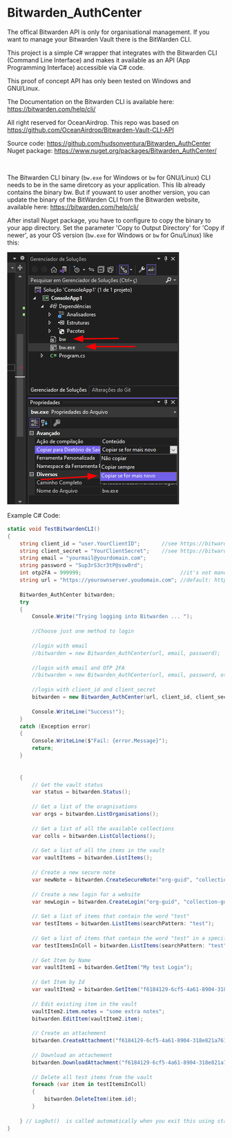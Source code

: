 # Bitwarden_AuthCenter


The offical Bitwarden API is only for organisational management.  If you want to manage your Bitwarden Vault there is the BitWarden CLI.

This project is a simple C# wrapper that integrates with the Bitwarden CLI (Command Line Interface) and makes it available as an API (App Programming Interface) accessible via C# code.

This proof of concept API has only been tested on Windows and GNU/Linux.

The Documentation on the Bitwarden CLI is available here: https://bitwarden.com/help/cli/

All right reserved for OceanAirdrop. This repo was based on https://github.com/OceanAirdrop/Bitwarden-Vault-CLI-API

Source code: https://github.com/hudsonventura/Bitwarden_AuthCenter
Nuget package: https://www.nuget.org/packages/Bitwarden_AuthCenter/

<br>

The Bitwarden CLI binary (`bw.exe` for Windows or `bw` for GNU/Linux) CLI needs to be in the same diretcory as your application. This lib already contains the binary bw. But if youwant to user another version, you can update the binary of the BitWarden CLI from the Bitwarden website, available here: https://bitwarden.com/help/cli/

After install Nuget package, you have to configure to copy the binary to your app directory. Set the parameter 'Copy to Output Directory' for 'Copy if newer', as your OS version (`bw.exe` for Windows or `bw` for Gnu/Linux) like this:

<img src="https://github.com/hudsonventura/images/raw/main/bitwarden_binary_copy_if_newest.png" />

<br>

Example C# Code:

``` C#
static void TestBitwardenCLI()
{
    string client_id = "user.YourClientID";       //see https://bitwarden.com/help/public-api/
    string client_secret = "YourClientSecret";    //see https://bitwarden.com/help/public-api/
    string email = "yourmail@yourdomain.com";
    string password = "Sup3rS3cr3tP@ssw0rd";
    int otp2FA = 999999;                                //it's not mandatory, but highly recommended
    string url = "https://yourownserver.youdomain.com"; //default: https://vault.bitwarden.com

    Bitwarden_AuthCenter bitwarden;
    try
    {
        Console.Write("Trying logging into Bitwarden ... ");

        //Choose just one method to login

        //login with email
        //bitwarden = new Bitwarden_AuthCenter(url, email, password);

        //login with email and OTP 2FA
        //bitwarden = new Bitwarden_AuthCenter(url, email, password, otp2FA);

        //login with client_id and client_secret
        bitwarden = new Bitwarden_AuthCenter(url, client_id, client_secret, password);

        Console.WriteLine("Success!");
    }
    catch (Exception error)
    {
        Console.WriteLine($"Fail: {error.Message}");
        return;
    }


    {
        // Get the vault status
        var status = bitwarden.Status();
        
        // Get a list of the oragnisations
        var orgs = bitwarden.ListOrganisations();
        
        // Get a list of all the available collections
        var colls = bitwarden.ListCollections();
    
        // Get a list of all the items in the vault
        var vaultItems = bitwarden.ListItems();

        // Create a new secure note
        var newNote = bitwarden.CreateSecureNote("org-guid", "collection-guid", "my test secure note", "some text here");

        // Create a new login for a website
        var newLogin = bitwarden.CreateLogin("org-guid", "collection-guid", "My test Login", "user", "pass", "https://127.0.0.1");

        // Get a list of items that contain the word "test"
        var testItems = bitwarden.ListItems(searchPattern: "test");
    
        // Get a list of items that contain the word "test" in a specific collection
        var testItemsInColl = bitwarden.ListItems(searchPattern: "test", collectionId: "collection-guid");
        
        // Get Item by Name
        var vaultItem1 = bitwarden.GetItem("My test Login");

        // Get Item by Id
        var vaultItem2 = bitwarden.GetItem("f6184129-6cf5-4a61-8904-318e821a7615");

        // Edit existing item in the vault
        vaultItem2.item.notes = "some extra notes";
        bitwarden.EditItem(vaultItem2.item);
        
        // Create an attachement
        bitwarden.CreateAttachment("f6184129-6cf5-4a61-8904-318e821a7615", @"C:\Files\SomeFile.txt");
        
        // Download an attachement
        bitwarden.DownloadAttachment("f6184129-6cf5-4a61-8904-318e821a7615", "SomeFile.txt" );
        
        // Delete all test items from the vault
        foreach (var item in testItemsInColl)
        {
            bitwarden.DeleteItem(item.id);
        }

    } // LogOut()  is called automatically when you exit this using statement.
}
```
